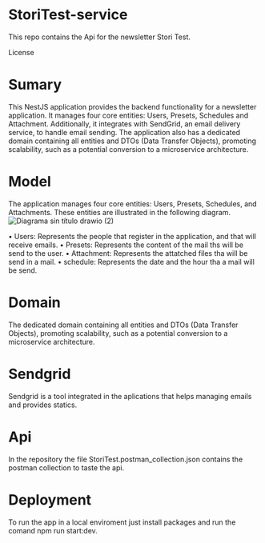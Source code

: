 # StoriTest-service
This repo contains the Api for the newsletter Stori Test.

License

# Sumary
This NestJS application provides the backend functionality for a newsletter application. It manages four core entities: Users, Presets, Schedules and Attachment. Additionally, it integrates with SendGrid, an email delivery service, to handle email sending. The application also has a dedicated domain containing all entities and DTOs (Data Transfer Objects), promoting scalability, such as a potential conversion to a microservice architecture.

# Model
The application manages four core entities: Users, Presets, Schedules, and Attachments. These entities are illustrated in the following diagram.
![Diagrama sin título drawio (2)](https://github.com/oscartorres098/StoriTest/assets/36300388/ff4ef692-1a40-45d0-9d70-79be6b48879f)

  • Users: Represents the people that register in the application, and that will receive emails.
  • Presets: Represents the content of the mail ths will be send to the user.
  • Attachment: Represents the attatched files tha will be send in a mail.
  • schedule: Represents the date and the hour tha a mail will be send.

# Domain
The dedicated domain containing all entities and DTOs (Data Transfer Objects), promoting scalability, such as a potential conversion to a microservice architecture. 

# Sendgrid
Sendgrid is a tool integrated in the aplications that helps managing emails and provides statics.

# Api 
In the repository the file StoriTest.postman_collection.json contains the postman collection to taste the api.

# Deployment
To run the app in a local enviroment just install packages and run the comand npm run start:dev.
